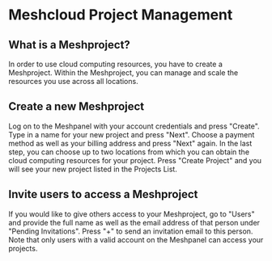 # Meshcloud Project Management

## What is a Meshproject?

In order to use cloud computing resources, you have to create a Meshproject. Within the Meshproject, you can manage and scale the resources you use across all locations.

## Create a new Meshproject

Log on to the Meshpanel with your account credentials and press "Create". Type in a name for your new project and press "Next". Choose a payment method as well as your billing address and press "Next" again. In the last step, you can choose up to two locations from which you can obtain the cloud computing resources for your project. Press "Create Project" and you will see your new project listed in the Projects List.

## Invite users to access a Meshproject

If you would like to give others access to your Meshproject, go to "Users" and provide the full name as well as the email address of that person under "Pending Invitations". Press "+" to send an invitation email to this person. Note that only users with a valid account on the Meshpanel can access your projects.

